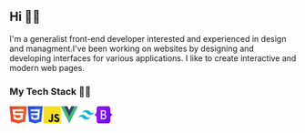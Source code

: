 ## Hi 🙋‍♂️
I'm a generalist front-end developer interested and experienced in design and managment.I've
been working on websites by designing and developing interfaces for various applications. I like to
create interactive and modern web pages.

### My Tech Stack 👩‍💻
<img src="./assets/html.svg" width="30" height="30" alt="HTML" /><img src="./assets/css.svg" width="30" height="30" alt="CSS" /><img src="./assets/javascript.svg" width="30" height="30" alt="JavaScript" /><img src="./assets/vue.svg" width="30" height="30" alt="Vue.js" /><img src="./assets/tailwindcss.svg" width="30" height="30" alt="TailwindCSS" /><img src="./assets/bootstrap.svg" width="30" height="30" alt="BootStrap" />

<!--
**babakzy/babakzy** is a ✨ _special_ ✨ repository because its `README.md` (this file) appears on your GitHub profile.

Here are some ideas to get you started:

- 🔭 I’m currently working on ...
- 🌱 I’m currently learning ...
- 👯 I’m looking to collaborate on ...
- 🤔 I’m looking for help with ...
- 💬 Ask me about ...
- 📫 How to reach me: ...
- 😄 Pronouns: ...
- ⚡ Fun fact: ...
-->
